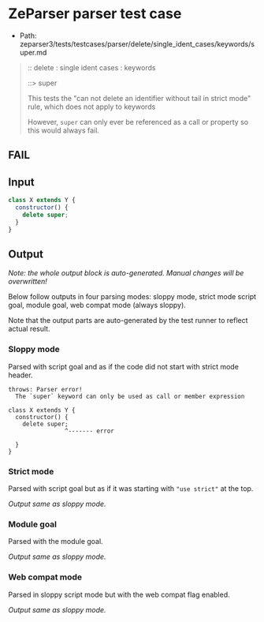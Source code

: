 # ZeParser parser test case

- Path: zeparser3/tests/testcases/parser/delete/single_ident_cases/keywords/super.md

> :: delete : single ident cases : keywords
>
> ::> super
>
> This tests the "can not delete an identifier without tail in strict mode" rule, which does not apply to keywords
>
> However, `super` can only ever be referenced as a call or property so this would always fail.

## FAIL

## Input

`````js
class X extends Y {
  constructor() {
    delete super;
  }
}
`````

## Output

_Note: the whole output block is auto-generated. Manual changes will be overwritten!_

Below follow outputs in four parsing modes: sloppy mode, strict mode script goal, module goal, web compat mode (always sloppy).

Note that the output parts are auto-generated by the test runner to reflect actual result.

### Sloppy mode

Parsed with script goal and as if the code did not start with strict mode header.

`````
throws: Parser error!
  The `super` keyword can only be used as call or member expression

class X extends Y {
  constructor() {
    delete super;
                ^------- error

  }
}
`````

### Strict mode

Parsed with script goal but as if it was starting with `"use strict"` at the top.

_Output same as sloppy mode._

### Module goal

Parsed with the module goal.

_Output same as sloppy mode._

### Web compat mode

Parsed in sloppy script mode but with the web compat flag enabled.

_Output same as sloppy mode._
